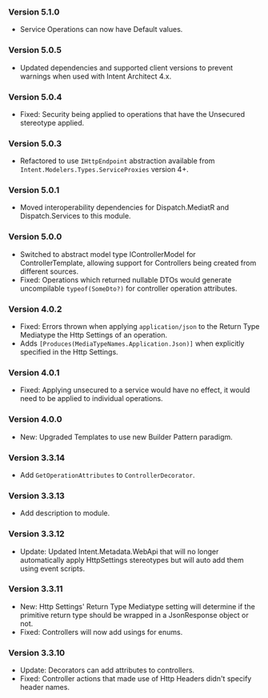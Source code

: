 ### Version 5.1.0

- Service Operations can now have Default values.

### Version 5.0.5

- Updated dependencies and supported client versions to prevent warnings when used with Intent Architect 4.x.

### Version 5.0.4

- Fixed: Security being applied to operations that have the Unsecured stereotype applied.

### Version 5.0.3

- Refactored to use `IHttpEndpoint` abstraction available from `Intent.Modelers.Types.ServiceProxies` version 4+.

### Version 5.0.1

- Moved interoperability dependencies for Dispatch.MediatR and Dispatch.Services to this module.

### Version 5.0.0

- Switched to abstract model type IControllerModel for ControllerTemplate, allowing support for Controllers being created from different sources.
- Fixed: Operations which returned nullable DTOs would generate uncompilable `typeof(SomeDto?)` for controller operation attributes.

### Version 4.0.2

- Fixed: Errors thrown when applying `application/json` to the Return Type Mediatype the Http Settings of an operation.
- Adds `[Produces(MediaTypeNames.Application.Json)]` when explicitly specified in the Http Settings.

### Version 4.0.1

- Fixed: Applying unsecured to a service would have no effect, it would need to be applied to individual operations.

### Version 4.0.0

- New: Upgraded Templates to use new Builder Pattern paradigm.

### Version 3.3.14

- Add `GetOperationAttributes` to `ControllerDecorator`.

### Version 3.3.13

- Add description to module.


### Version 3.3.12

- Update: Updated Intent.Metadata.WebApi that will no longer automatically apply HttpSettings stereotypes but will auto add them using event scripts.

### Version 3.3.11

- New: Http Settings' Return Type Mediatype setting will determine if the primitive return type should be wrapped in a JsonResponse object or not.
- Fixed: Controllers will now add usings for enums.

### Version 3.3.10

- Update: Decorators can add attributes to controllers.
- Fixed: Controller actions that made use of Http Headers didn't specify header names.